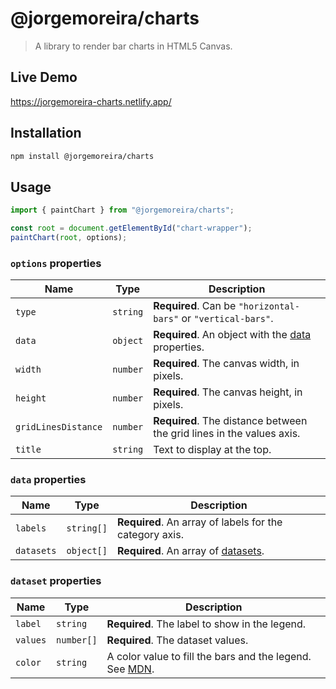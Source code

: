 # @jorgemoreira/charts

> A library to render bar charts in HTML5 Canvas.

## Live Demo

https://jorgemoreira-charts.netlify.app/

## Installation

```bash
npm install @jorgemoreira/charts
```

## Usage

```javascript
import { paintChart } from "@jorgemoreira/charts";

const root = document.getElementById("chart-wrapper");
paintChart(root, options);
```

### `options` properties

| Name                | Type     | Description                                                              |
| ------------------- | -------- | ------------------------------------------------------------------------ |
| `type`              | `string` | **Required**. Can be `"horizontal-bars"` or `"vertical-bars"`.           |
| `data`              | `object` | **Required**. An object with the [data](#dataset-properties) properties. |
| `width`             | `number` | **Required**. The canvas width, in pixels.                               |
| `height`            | `number` | **Required**. The canvas height, in pixels.                              |
| `gridLinesDistance` | `number` | **Required**. The distance between the grid lines in the values axis.    |
| `title`             | `string` | Text to display at the top.                                              |

### `data` properties

| Name       | Type       | Description                                                |
| ---------- | ---------- | ---------------------------------------------------------- |
| `labels`   | `string[]` | **Required**. An array of labels for the category axis.    |
| `datasets` | `object[]` | **Required**. An array of [datasets](#dataset-properties). |

### `dataset` properties

| Name     | Type       | Description                                                                                                             |
| -------- | ---------- | ----------------------------------------------------------------------------------------------------------------------- |
| `label`  | `string`   | **Required**. The label to show in the legend.                                                                          |
| `values` | `number[]` | **Required**. The dataset values.                                                                                       |
| `color`  | `string`   | A color value to fill the bars and the legend. See [MDN](https://developer.mozilla.org/en-US/docs/Web/CSS/color_value). |
